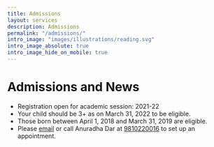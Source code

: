 ```yaml
---
title: Admissions
layout: services
description: Admissions
permalink: "/admissions/"
intro_image: "images/illustrations/reading.svg"
intro_image_absolute: true
intro_image_hide_on_mobile: true
---
```


# Admissions and News

* Registration open for academic session: 2021-22
* Your child should be 3+ as on March 31, 2022 to be eligible. 
* Those born between April 1, 2018 and March 31, 2019 are eligible.
* Please [email](mailto:anuradhadar@pinknbluenursery.com) or call Anuradha Dar at [9810220016](tel:+919810220016) to set up an appointment.
